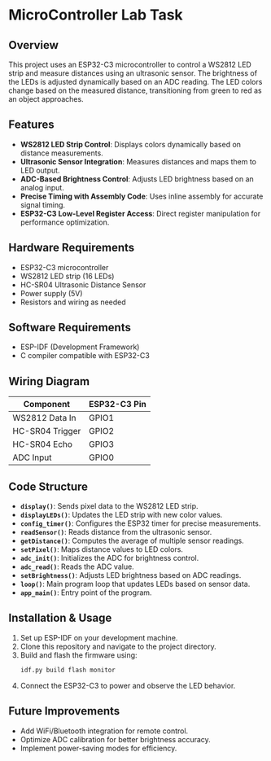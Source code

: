 # MicroController Lab Task

## Overview
This project uses an ESP32-C3 microcontroller to control a WS2812 LED strip and measure distances using an ultrasonic sensor. The brightness of the LEDs is adjusted dynamically based on an ADC reading. The LED colors change based on the measured distance, transitioning from green to red as an object approaches.

## Features
- **WS2812 LED Strip Control**: Displays colors dynamically based on distance measurements.
- **Ultrasonic Sensor Integration**: Measures distances and maps them to LED output.
- **ADC-Based Brightness Control**: Adjusts LED brightness based on an analog input.
- **Precise Timing with Assembly Code**: Uses inline assembly for accurate signal timing.
- **ESP32-C3 Low-Level Register Access**: Direct register manipulation for performance optimization.

## Hardware Requirements
- ESP32-C3 microcontroller
- WS2812 LED strip (16 LEDs)
- HC-SR04 Ultrasonic Distance Sensor
- Power supply (5V)
- Resistors and wiring as needed

## Software Requirements
- ESP-IDF (Development Framework)
- C compiler compatible with ESP32-C3

## Wiring Diagram
| Component | ESP32-C3 Pin |
|-----------|-------------|
| WS2812 Data In | GPIO1 |
| HC-SR04 Trigger | GPIO2 |
| HC-SR04 Echo | GPIO3 |
| ADC Input | GPIO0 |

## Code Structure
- **`display()`**: Sends pixel data to the WS2812 LED strip.
- **`displayLEDs()`**: Updates the LED strip with new color values.
- **`config_timer()`**: Configures the ESP32 timer for precise measurements.
- **`readSensor()`**: Reads distance from the ultrasonic sensor.
- **`getDistance()`**: Computes the average of multiple sensor readings.
- **`setPixel()`**: Maps distance values to LED colors.
- **`adc_init()`**: Initializes the ADC for brightness control.
- **`adc_read()`**: Reads the ADC value.
- **`setBrightness()`**: Adjusts LED brightness based on ADC readings.
- **`loop()`**: Main program loop that updates LEDs based on sensor data.
- **`app_main()`**: Entry point of the program.

## Installation & Usage
1. Set up ESP-IDF on your development machine.
2. Clone this repository and navigate to the project directory.
3. Build and flash the firmware using:
   ```sh
   idf.py build flash monitor
   ```
4. Connect the ESP32-C3 to power and observe the LED behavior.

## Future Improvements
- Add WiFi/Bluetooth integration for remote control.
- Optimize ADC calibration for better brightness accuracy.
- Implement power-saving modes for efficiency.


